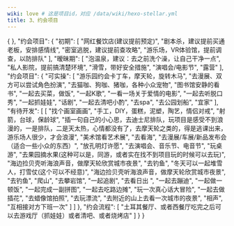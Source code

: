 ```yaml
---
wiki: love # 这是项目id，对应 /data/wiki/hexo-stellar.yml
title: 3、约会项目
---
```


{
  },
  "约会项目": {
    "初期": [
      "网红餐饮店(建议提前预定)",
      "剧本杀，建议提前买通老板，安排感情线",
      "密室逃脱，建议提前查攻略",
      "游乐场，VR体验馆，提前调查，以防排队"
    ],
    "暧昧期": [
      "泡温泉，建议：去之前洗个澡，让自己干净一点",
      "私人影院，提前搞清楚环境",
      "滑雪，带好安全措施",
      "演唱会/电影节",
      "露营"
    ],
    "约会项目": {
      "可实操": [
        "游乐园约会卡丁车，摩天轮，旋转木马",
        "去漫展、双方可以尝试角色扮演",
        "去猫咖、狗咖、猪咖，各种小众宠物",
        "图书馆安静的看书",
        "一起去买菜，做饭",
        "一起K歌",
        "一看一场关于爱情的电影",
        "一起去听脱口秀",
        "一起抓娃娃",
        "话剧",
        "一起去清吧小酌",
        "去spa",
        "去公园划船",
        "宜家"
      ],
      "有待开发": [
        [
          "找个画室画画",
          "手工，DIY，蛋糕，泥塑，陶艺，情侣对戒",
          "射箭，台球，保龄球",
          "插一句自己的小心思，去迪士尼排队，玩项目是感受不到浪漫的，一是排队，二是天太热，心情都没有了，去摩天轮之类的，得是逃课出来，游乐场人很少，才会浪漫",
          "美术馆看艺术展",
          "去看海",
          "去漫展/车展/新品发布会（适合一些小众的东西）",
          "放孔明灯许愿",
          "去演唱会、音乐节、电音节",
          "玩桌游",
          "去果园摘水果(这种可以是，同游，或者实在找不到项目玩的时候可以去玩)",
          "海边捡贝壳听海浪声音，做摩天轮欣赏城市夜景",
          "去钓鱼",
          "冬天可以一起堆雪人，打雪仗(这个可以不经意)",
          "海边捡贝壳听海浪声音，做摩天轮欣赏城市夜景",
          "去钓鱼",
          "爬山",
          "去攀岩馆",
          "一起追剧",
          "去看日出 ",
          "一起去蹦迪",
          "一起做一顿饭",
          "一起完成一副拼图",
          "一起去吃路边摊",
          "玩一次真心话大冒险",
          "一起去做插花",
          "去蜡像馆拍照",
          "去玩漂流",
          "去附近的山上去看一次城市的夜景",
          "相声",
          "互相接对方下班一次"
        ]
      ]
    },
    "约会流程": [
      "土耳其餐厅、或者西餐厅吃完之后可以去游戏厅（抓娃娃）或者清吧、或者烧烤店"
    ]
  }
}

